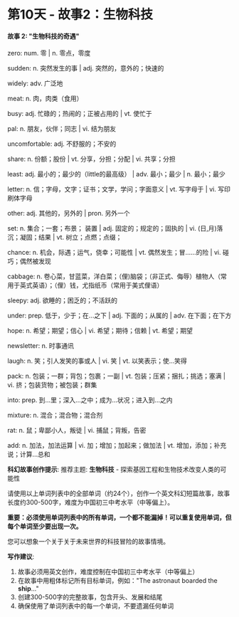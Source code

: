 # 第10天 - 故事2：生物科技

#### 故事 2: "生物科技的奇遇"

zero: num. 零 | n. 零点，零度

sudden: n. 突然发生的事 | adj. 突然的，意外的；快速的

widely: adv. 广泛地

meat: n. 肉，肉类（食用）

busy: adj. 忙碌的；热闹的；正被占用的 | vt. 使忙于

pal: n. 朋友，伙伴；同志 | vi. 结为朋友

uncomfortable: adj. 不舒服的；不安的

share: n. 份额；股份 | vt. 分享，分担；分配 | vi. 共享；分担

least: adj. 最小的；最少的（little的最高级） | adv. 最小；最少 | n. 最小；最少

letter: n. 信；字母，文字；证书；文学，学问；字面意义 | vt. 写字母于 | vi. 写印刷体字母

other: adj. 其他的，另外的 | pron. 另外一个

set: n.  集合；一套；布景； 装置 | adj. 固定的；规定的；固执的 | vi. (日,月)落沉；凝固；结果 | vt. 树立；点燃；点缀；

chance: n. 机会，际遇；运气，侥幸；可能性 | vt. 偶然发生；冒……的险 | vi. 碰巧；偶然被发现

cabbage: n. 卷心菜，甘蓝菜，洋白菜；（俚)脑袋；（非正式、侮辱）植物人（常用于英式英语）；（俚）钱，尤指纸币（常用于美式俚语）

sleepy: adj. 欲睡的；困乏的；不活跃的

under: prep. 低于，少于；在...之下 | adj. 下面的；从属的 | adv. 在下面；在下方

hope: n. 希望；期望；信心 | vi. 希望；期待；信赖 | vt. 希望；期望

newsletter: n. 时事通讯

laugh: n. 笑；引人发笑的事或人 | vi. 笑 | vt. 以笑表示；使…笑得

pack: n. 包装；一群；背包；包裹；一副 | vt. 包装；压紧；捆扎；挑选；塞满 | vi. 挤；包装货物；被包装；群集

into: prep. 到…里；深入…之中；成为…状况；进入到…之内

mixture: n. 混合；混合物；混合剂

rat: n. 鼠；卑鄙小人，叛徒 | vi. 捕鼠；背叛，告密

add: n. 加法，加法运算 | vi. 加；增加；加起来；做加法 | vt. 增加，添加；补充说；计算…总和

**科幻故事创作提示**:
推荐主题: **生物科技** - 探索基因工程和生物技术改变人类的可能性

请使用以上单词列表中的全部单词（约24个），创作一个英文科幻短篇故事，故事长度约300-500字，难度为中国初三中考水平（中等偏上）。

**重要：必须使用单词列表中的所有单词，一个都不能漏掉！可以重复使用单词，但每个单词至少要出现一次。**

您可以想象一个关于关于未来世界的科技冒险的故事情境。

**写作建议**: 
1. 故事必须用英文创作，难度控制在中国初三中考水平（中等偏上）
2. 在故事中用粗体标记所有目标单词，例如："The astronaut boarded the **ship**..."
3. 创建300-500字的完整故事，包含开头、发展和结尾
4. 确保使用了单词列表中的每一个单词，不要遗漏任何单词
